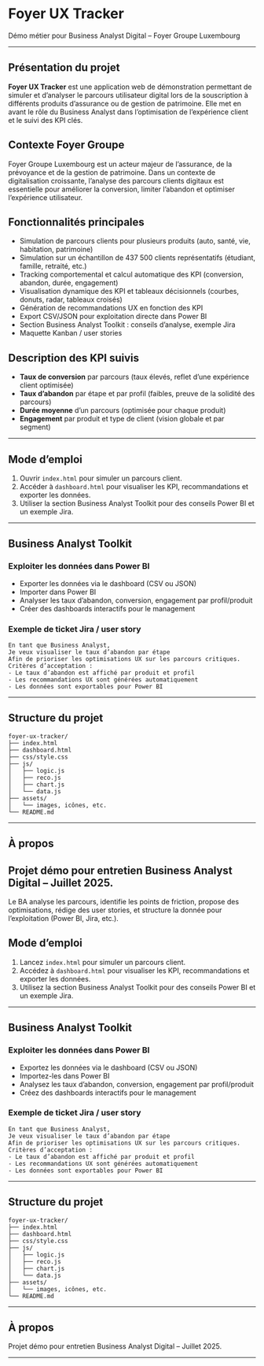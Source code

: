 # Foyer UX Tracker

Démo métier pour Business Analyst Digital – Foyer Groupe Luxembourg

---

## Présentation du projet

**Foyer UX Tracker** est une application web de démonstration permettant de simuler et d’analyser le parcours utilisateur digital lors de la souscription à différents produits d’assurance ou de gestion de patrimoine. Elle met en avant le rôle du Business Analyst dans l’optimisation de l’expérience client et le suivi des KPI clés.

## Contexte Foyer Groupe

Foyer Groupe Luxembourg est un acteur majeur de l’assurance, de la prévoyance et de la gestion de patrimoine. Dans un contexte de digitalisation croissante, l’analyse des parcours clients digitaux est essentielle pour améliorer la conversion, limiter l’abandon et optimiser l’expérience utilisateur.

## Fonctionnalités principales
- Simulation de parcours clients pour plusieurs produits (auto, santé, vie, habitation, patrimoine)
- Simulation sur un échantillon de 437 500 clients représentatifs (étudiant, famille, retraité, etc.)
- Tracking comportemental et calcul automatique des KPI (conversion, abandon, durée, engagement)
- Visualisation dynamique des KPI et tableaux décisionnels (courbes, donuts, radar, tableaux croisés)
- Génération de recommandations UX en fonction des KPI
- Export CSV/JSON pour exploitation directe dans Power BI
- Section Business Analyst Toolkit : conseils d’analyse, exemple Jira
- Maquette Kanban / user stories

## Description des KPI suivis
- **Taux de conversion** par parcours (taux élevés, reflet d’une expérience client optimisée)
- **Taux d’abandon** par étape et par profil (faibles, preuve de la solidité des parcours)
- **Durée moyenne** d’un parcours (optimisée pour chaque produit)
- **Engagement** par produit et type de client (vision globale et par segment)

---

## Mode d’emploi
1. Ouvrir `index.html` pour simuler un parcours client.
2. Accéder à `dashboard.html` pour visualiser les KPI, recommandations et exporter les données.
3. Utiliser la section Business Analyst Toolkit pour des conseils Power BI et un exemple Jira.

---

## Business Analyst Toolkit
### Exploiter les données dans Power BI
- Exporter les données via le dashboard (CSV ou JSON)
- Importer dans Power BI
- Analyser les taux d’abandon, conversion, engagement par profil/produit
- Créer des dashboards interactifs pour le management

### Exemple de ticket Jira / user story
```
En tant que Business Analyst,
Je veux visualiser le taux d’abandon par étape
Afin de prioriser les optimisations UX sur les parcours critiques.
Critères d’acceptation :
- Le taux d’abandon est affiché par produit et profil
- Les recommandations UX sont générées automatiquement
- Les données sont exportables pour Power BI
```

---

## Structure du projet

```
foyer-ux-tracker/
├── index.html
├── dashboard.html
├── css/style.css
├── js/
│   ├── logic.js
│   ├── reco.js
│   ├── chart.js
│   └── data.js
├── assets/
│   └── images, icônes, etc.
└── README.md
```

---

## À propos
Projet démo pour entretien Business Analyst Digital – Juillet 2025.
---
Le BA analyse les parcours, identifie les points de friction, propose des optimisations, rédige des user stories, et structure la donnée pour l’exploitation (Power BI, Jira, etc.).

## Mode d’emploi
1. Lancez `index.html` pour simuler un parcours client.
2. Accédez à `dashboard.html` pour visualiser les KPI, recommandations et exporter les données.
3. Utilisez la section Business Analyst Toolkit pour des conseils Power BI et un exemple Jira.

---

## Business Analyst Toolkit
### Exploiter les données dans Power BI
- Exportez les données via le dashboard (CSV ou JSON)
- Importez-les dans Power BI
- Analysez les taux d’abandon, conversion, engagement par profil/produit
- Créez des dashboards interactifs pour le management

### Exemple de ticket Jira / user story
```
En tant que Business Analyst,
Je veux visualiser le taux d’abandon par étape
Afin de prioriser les optimisations UX sur les parcours critiques.
Critères d’acceptation :
- Le taux d’abandon est affiché par produit et profil
- Les recommandations UX sont générées automatiquement
- Les données sont exportables pour Power BI
```

---

## Structure du projet

```
foyer-ux-tracker/
├── index.html
├── dashboard.html
├── css/style.css
├── js/
│   ├── logic.js
│   ├── reco.js
│   ├── chart.js
│   └── data.js
├── assets/
│   └── images, icônes, etc.
└── README.md
```

---

## À propos
Projet démo pour entretien Business Analyst Digital – Juillet 2025.

---

